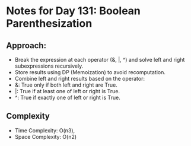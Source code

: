 # Notes for Day 131: Boolean Parenthesization

## Approach:

- Break the expression at each operator (&, |, ^) and solve left and right subexpressions recursively.
- Store results using DP (Memoization) to avoid recomputation.
- Combine left and right results based on the operator:
- &: True only if both left and right are True.
- |: True if at least one of left or right is True.
- ^: True if exactly one of left or right is True.

## Complexity

- Time Complexity: O(n3),
- Space Complexity: O(n2)
